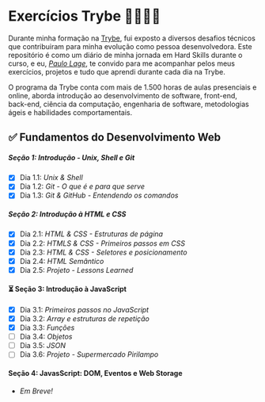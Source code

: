 # Exercícios Trybe 🚀👨🏻‍💻

Durante minha formação na [Trybe](https://www.betrybe.com/), fui exposto a diversos desafios técnicos que contribuiram para minha evolução como pessoa desenvolvedora. Este repositório é como um diário de minha jornada em Hard Skills durante o curso, e eu, _[Paulo Lage](https://www.linkedin.com/in/paulolagedev)_, te convido para me acompanhar pelos meus exercícios, projetos e tudo que aprendi durante cada dia na Trybe. 

O programa da Trybe conta com mais de 1.500 horas de aulas presenciais e online, aborda introdução ao desenvolvimento de software, front-end, back-end, ciência da computação, engenharia de software, metodologias ágeis e habilidades comportamentais.

## ✅ Fundamentos do Desenvolvimento Web 

##### Seção 1: Introdução - Unix, Shell e Git

- [X] Dia 1.1: _Unix & Shell_
- [X] Dia 1.2: _Git - O que é e para que serve_
- [X] Dia 1.3: _Git & GitHub - Entendendo os comandos_

##### Seção 2: Introdução à HTML e CSS

- [X] Dia 2.1: _HTML & CSS - Estruturas de página_
- [X] Dia 2.2: _HTMLS & CSS - Primeiros passos em CSS_
- [X] Dia 2.3: _HTML & CSS - Seletores e posicionamento_
- [X] Dia 2.4: _HTML Semântico_
- [X] Dia 2.5: _Projeto - Lessons Learned_

#### ⏳ Seção 3: Introdução à JavaScript

- [X] Dia 3.1: _Primeiros passos no JavaScript_
- [x] Dia 3.2: _Array e estruturas de repetição_
- [x] Dia 3.3: _Funções_
- [ ] Dia 3.4: _Objetos_
- [ ] Dia 3.5: _JSON_
- [ ] Dia 3.6: _Projeto - Supermercado Pirilampo_

#### Seção 4: JavasScript: DOM, Eventos e Web Storage

- _Em Breve!_
